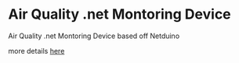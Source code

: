 # Air Quality .net Montoring Device
Air Quality .net Montoring Device based off Netduino

more details [here](http://canterburyregionalcouncil.github.io/AirQualityDotNetMontoringDevice/)
